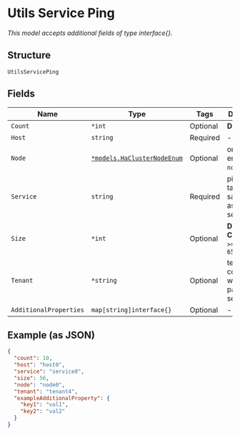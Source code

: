 
# Utils Service Ping

*This model accepts additional fields of type interface{}.*

## Structure

`UtilsServicePing`

## Fields

| Name | Type | Tags | Description |
|  --- | --- | --- | --- |
| `Count` | `*int` | Optional | **Default**: `10` |
| `Host` | `string` | Required | - |
| `Node` | [`*models.HaClusterNodeEnum`](../../doc/models/ha-cluster-node-enum.md) | Optional | only for HA. enum: `node0`, `node1` |
| `Service` | `string` | Required | ping packet takes the same path as the service |
| `Size` | `*int` | Optional | **Default**: `56`<br>**Constraints**: `>= 56`, `<= 65535` |
| `Tenant` | `*string` | Optional | tenant context in which the packet is sent |
| `AdditionalProperties` | `map[string]interface{}` | Optional | - |

## Example (as JSON)

```json
{
  "count": 10,
  "host": "host0",
  "service": "service8",
  "size": 56,
  "node": "node0",
  "tenant": "tenant4",
  "exampleAdditionalProperty": {
    "key1": "val1",
    "key2": "val2"
  }
}
```


